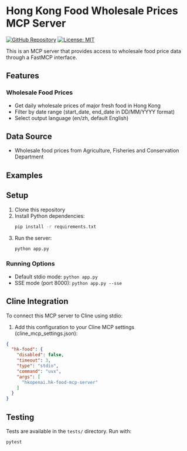 # Hong Kong Food Wholesale Prices MCP Server

[![GitHub Repository](https://img.shields.io/badge/GitHub-Repository-blue.svg)](https://github.com/hkopenai/hk-food-mcp-server)
[![License: MIT](https://img.shields.io/badge/License-MIT-yellow.svg)](https://opensource.org/licenses/MIT)

This is an MCP server that provides access to wholesale food price data through a FastMCP interface.

## Features

### Wholesale Food Prices
- Get daily wholesale prices of major fresh food in Hong Kong
- Filter by date range (start_date, end_date in DD/MM/YYYY format)
- Select output language (en/zh, default English)

## Data Source

- Wholesale food prices from Agriculture, Fisheries and Conservation Department

## Examples

## Setup

1. Clone this repository
2. Install Python dependencies:
   ```bash
   pip install -r requirements.txt
   ```
3. Run the server:
   ```bash
   python app.py
   ```

### Running Options

- Default stdio mode: `python app.py`
- SSE mode (port 8000): `python app.py --sse`

## Cline Integration

To connect this MCP server to Cline using stdio:

1. Add this configuration to your Cline MCP settings (cline_mcp_settings.json):
```json
{
  "hk-food": {
    "disabled": false,
    "timeout": 3,
    "type": "stdio",
    "command": "uvx",
    "args": [
      "hkopenai.hk-food-mcp-server"
    ]
  }
}
```

## Testing

Tests are available in the `tests/` directory. Run with:
```bash
pytest
```
